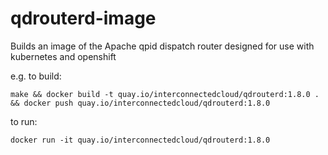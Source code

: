 # qdrouterd-image
Builds an image of the Apache qpid dispatch router designed for use with kubernetes and openshift

e.g. to build:

```
make && docker build -t quay.io/interconnectedcloud/qdrouterd:1.8.0 . && docker push quay.io/interconnectedcloud/qdrouterd:1.8.0
```

to run:

```
docker run -it quay.io/interconnectedcloud/qdrouterd:1.8.0
```
